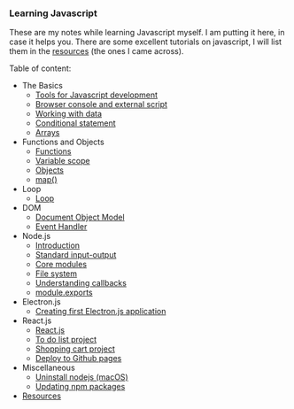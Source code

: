 ### Learning Javascript

These are my notes while learning Javascript myself. I am putting it here, in
case it helps you. There are some excellent tutorials on javascript, I will list
them in the [resources](resources.md) (the ones I came across).

Table of content:

+ The Basics
    - [Tools for Javascript development](basics/setup.md)
    - [Browser console and external script](basics/console.md)
    - [Working with data](basics/working-with-data.md)
    - [Conditional statement](basics/conditional-statement.md)
    - [Arrays](basics/arrays.md)
+ Functions and Objects
    - [Functions](functions-objects/functions.md)
    - [Variable scope](functions-objects/variable-scope.md)
    - [Objects](functions-objects/objects.md)
    - [map()](functions-objects/map.md)
+ Loop
    - [Loop](loop/loop.md)
+ DOM
    - [Document Object Model](DOM/dom.md)
    - [Event Handler](DOM/event-handler.md)
+ Node.js
    - [Introduction](node/introduction.md)
    - [Standard input-output](node/std-input-output.md)
    - [Core modules](node/core-modules.md)
    - [File system](node/file-system.md)
    - [Understanding callbacks](node/callbacks.md)
    - [module.exports](node/module.exports.md)
+ Electron.js
    - [Creating first Electron.js application](electron/electron.md)
+ React.js
    - [React.js](react/react.md)
    - [To do list project](react/to-do-list.md)
    - [Shopping cart project](react/shopping-cart.md)
    - [Deploy to Github pages](react/githubpages.md)
+ Miscellaneous
    - [Uninstall nodejs (macOS)](misc/node-uninstall.md)
    - [Updating npm packages](misc/npm-update.md)
+ [Resources](resources.md)
